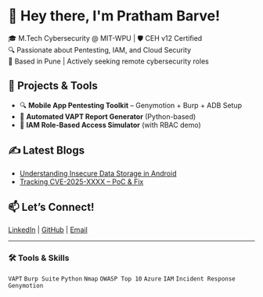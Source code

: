 # 👋 Hey there, I'm Pratham Barve!

🎓 M.Tech Cybersecurity @ MIT-WPU | 🛡️ CEH v12 Certified  
🔍 Passionate about Pentesting, IAM, and Cloud Security  
📍 Based in Pune | Actively seeking remote cybersecurity roles

## 🚀 Projects & Tools
- 🔍 **Mobile App Pentesting Toolkit** – Genymotion + Burp + ADB Setup
- 📜 **Automated VAPT Report Generator** (Python-based)
- 🔐 **IAM Role-Based Access Simulator** (with RBAC demo)

## ✍️ Latest Blogs
- [Understanding Insecure Data Storage in Android](#)  
- [Tracking CVE-2025-XXXX – PoC & Fix](#)

## 📫 Let’s Connect!
[LinkedIn](https://www.linkedin.com/in/pratham-barve/) | [GitHub](https://github.com/Pratham2011) | [Email](mailto:prathambarve206@gmail.com)

---

### 🛠️ Tools & Skills
`VAPT` `Burp Suite` `Python` `Nmap` `OWASP Top 10` `Azure` `IAM` `Incident Response` `Genymotion`
